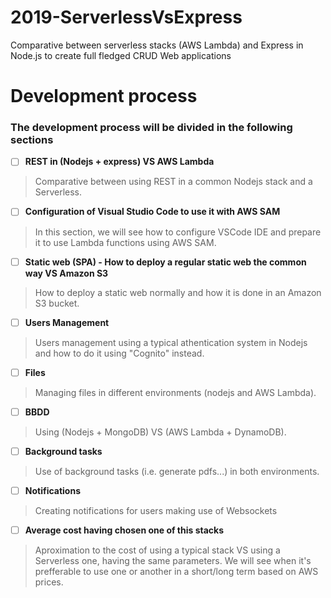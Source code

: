# 2019-ServerlessVsExpress
Comparative between serverless stacks (AWS Lambda) and Express in Node.js to create full fledged CRUD Web applications

# Development process

### The development process will be divided in the following sections

- [ ] **REST in (Nodejs + express) VS AWS Lambda**
> Comparative between using REST in a common Nodejs stack and a Serverless.

- [ ] **Configuration of Visual Studio Code to use it with AWS SAM**
> In this section, we will see how to configure VSCode IDE and prepare it to use Lambda functions using AWS SAM.

- [ ] **Static web (SPA) - How to deploy a regular static web the common way VS Amazon S3**
> How to deploy a static web normally and how it is done in an Amazon S3 bucket.

- [ ] **Users Management**
> Users management using a typical athentication system in Nodejs and how to do it using "Cognito" instead.

- [ ] **Files**
> Managing files in different environments (nodejs and AWS Lambda).

- [ ] **BBDD**
> Using (Nodejs + MongoDB) VS (AWS Lambda + DynamoDB).

- [ ] **Background tasks**
> Use of background tasks (i.e. generate pdfs...) in both environments.

- [ ] **Notifications**
> Creating notifications for users making use of Websockets

- [ ] **Average cost having chosen one of this stacks**
> Aproximation to the cost of using a typical stack VS using a Serverless one, having the same parameters. We will see when it's prefferable to use one or another in a short/long term based on AWS prices.